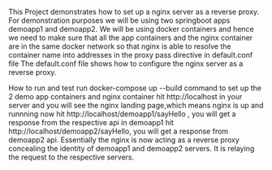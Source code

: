 This Project demonstrates how to set up a nginx server as a reverse proxy.
For demonstration purposes we will be using two springboot apps demoapp1 and demoapp2.
We will be using docker containers and hence we need to make sure that all the app containers and the nginx container are in the 
same docker network so that nginx is able to resolve the container name into addresses in the proxy pass directive in default.conf file
The default.conf file shows how to configure the nginx server as a reverse proxy.

How to run and test
run docker-compose up --build command to set up the 2 demo app containers and nginx container
hit http://localhost in your server and you will see the nginx landing page,which means nginx is up and runnning
now hit http://localhost/demoapp1/sayHello , you will get a response from the respective api in demoapp1
hit http://localhost/demoapp2/sayHello, you will get a response from demoapp2 api.
Essentially the nginx is now acting as a reverse proxy concealing the identity of demoapp1 and demoapp2 servers.
It is relaying the request to the respective servers.
